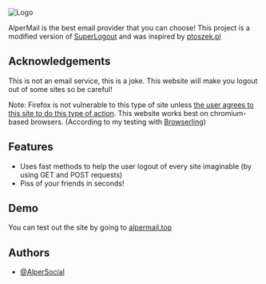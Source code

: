 
![Logo](https://raw.githubusercontent.com/AlperSocial/alpermail.top/main/alpermail.png)


AlperMail is the best email provider that you can choose! This project is a modified version of [SuperLogout](https://superlogout.com) and was inspired by [ptoszek.pl](https://ptoszek.pl)




## Acknowledgements

This is not an email service, this is a joke. This website will make you logout out of some sites so be careful!

Note: Firefox is not vulnerable to this type of site unless [the user agrees to this site to do this type of action](https://i.imgur.com/WmN3i7j.png). This website works best on chromium-based browsers. (According to my testing with [Browserling](https://browserling.com))


## Features

- Uses fast methods to help the user logout of every site imaginable (by using GET and POST requests)
- Piss of your friends in seconds!


## Demo

You can test out the site by going to [alpermail.top](https://alpermail.top)


## Authors

- [@AlperSocial](https://www.github.com/AlperSocial)

